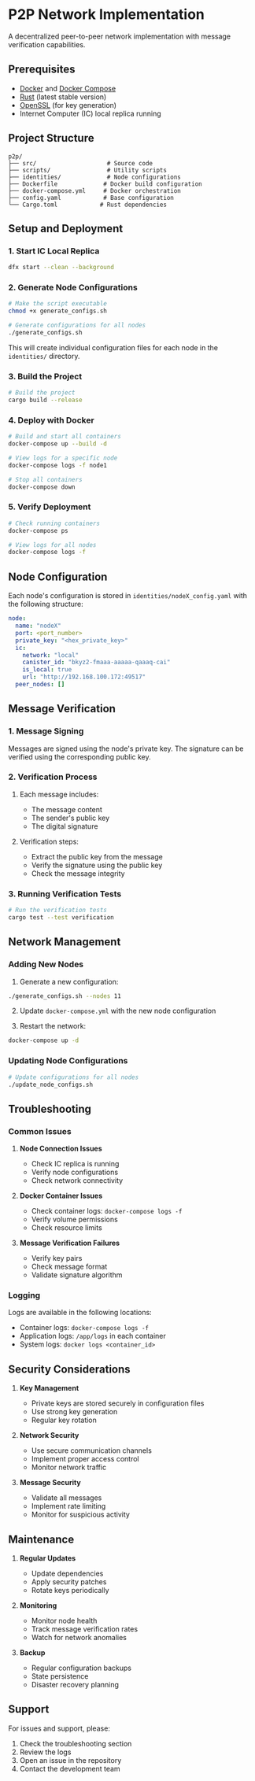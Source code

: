 # P2P Network Implementation

A decentralized peer-to-peer network implementation with message verification capabilities.

## Prerequisites

- [Docker](https://docs.docker.com/get-docker/) and [Docker Compose](https://docs.docker.com/compose/install/)
- [Rust](https://www.rust-lang.org/tools/install) (latest stable version)
- [OpenSSL](https://www.openssl.org/) (for key generation)
- Internet Computer (IC) local replica running

## Project Structure

```
p2p/
├── src/                    # Source code
├── scripts/                # Utility scripts
├── identities/             # Node configurations
├── Dockerfile             # Docker build configuration
├── docker-compose.yml     # Docker orchestration
├── config.yaml            # Base configuration
└── Cargo.toml            # Rust dependencies
```

## Setup and Deployment

### 1. Start IC Local Replica

```bash
dfx start --clean --background
```

### 2. Generate Node Configurations

```bash
# Make the script executable
chmod +x generate_configs.sh

# Generate configurations for all nodes
./generate_configs.sh
```

This will create individual configuration files for each node in the `identities/` directory.

### 3. Build the Project

```bash
# Build the project
cargo build --release
```

### 4. Deploy with Docker

```bash
# Build and start all containers
docker-compose up --build -d

# View logs for a specific node
docker-compose logs -f node1

# Stop all containers
docker-compose down
```

### 5. Verify Deployment

```bash
# Check running containers
docker-compose ps

# View logs for all nodes
docker-compose logs -f
```

## Node Configuration

Each node's configuration is stored in `identities/nodeX_config.yaml` with the following structure:

```yaml
node:
  name: "nodeX"
  port: <port_number>
  private_key: "<hex_private_key>"
  ic:
    network: "local"
    canister_id: "bkyz2-fmaaa-aaaaa-qaaaq-cai"
    is_local: true
    url: "http://192.168.100.172:49517"
  peer_nodes: []
```

## Message Verification

### 1. Message Signing

Messages are signed using the node's private key. The signature can be verified using the corresponding public key.

### 2. Verification Process

1. Each message includes:
   - The message content
   - The sender's public key
   - The digital signature

2. Verification steps:
   - Extract the public key from the message
   - Verify the signature using the public key
   - Check the message integrity

### 3. Running Verification Tests

```bash
# Run the verification tests
cargo test --test verification
```

## Network Management

### Adding New Nodes

1. Generate a new configuration:
```bash
./generate_configs.sh --nodes 11
```

2. Update `docker-compose.yml` with the new node configuration

3. Restart the network:
```bash
docker-compose up -d
```

### Updating Node Configurations

```bash
# Update configurations for all nodes
./update_node_configs.sh
```

## Troubleshooting

### Common Issues

1. **Node Connection Issues**
   - Check IC replica is running
   - Verify node configurations
   - Check network connectivity

2. **Docker Container Issues**
   - Check container logs: `docker-compose logs -f`
   - Verify volume permissions
   - Check resource limits

3. **Message Verification Failures**
   - Verify key pairs
   - Check message format
   - Validate signature algorithm

### Logging

Logs are available in the following locations:
- Container logs: `docker-compose logs -f`
- Application logs: `/app/logs` in each container
- System logs: `docker logs <container_id>`

## Security Considerations

1. **Key Management**
   - Private keys are stored securely in configuration files
   - Use strong key generation
   - Regular key rotation

2. **Network Security**
   - Use secure communication channels
   - Implement proper access control
   - Monitor network traffic

3. **Message Security**
   - Validate all messages
   - Implement rate limiting
   - Monitor for suspicious activity

## Maintenance

1. **Regular Updates**
   - Update dependencies
   - Apply security patches
   - Rotate keys periodically

2. **Monitoring**
   - Monitor node health
   - Track message verification rates
   - Watch for network anomalies

3. **Backup**
   - Regular configuration backups
   - State persistence
   - Disaster recovery planning

## Support

For issues and support, please:
1. Check the troubleshooting section
2. Review the logs
3. Open an issue in the repository
4. Contact the development team 